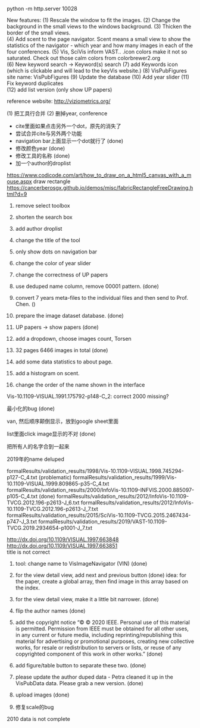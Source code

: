 <!--
 * @Author: Rui Li
 * @Date: 2020-05-13 20:47:58
 * @LastEditTime: 2020-06-11 18:21:23
 * @Description: 
 * @FilePath: /VisPubFigures/devlog.md
 -->
python -m http.server 10028

New features:
(1) Rescale the window to fit the images.
(2) Change the background in the small views to the windows background. 
(3) Thicken the border of the small views.  
(4) Add scent to the page navigator. Scent means a small view to show the statistics of the navigator - which year and how many images in each of the four conferences. 
(5) Vis, SciVis inform VAST.. .icon colors make it not so saturated. Check out those calm colors from colorbrewer2.org  
(6) New keyword search -> Keyword(s) search 
(7) add Keywords icon (which is clickable and will lead to the keyVis website.) 
(8) VisPubFigures site name: VisPubFigures 
(9) Update the database 
(10) Add year slider 
(11) Fix keyword duplicates  
(12) add list version (only show UP papers) 

reference website: http://viziometrics.org/


(1) 把工具行合并
(2) 删掉year, conference
* cite里面如果点击另外一个dot，原先的消失了
* 尝试合并cite与另外两个功能
* navigation bar上面显示一个dot就行了  (done)
* 修改颜色year  (done)
* 修改工具的名称  (done)
* 加一个author的droplist


https://www.codicode.com/art/how_to_draw_on_a_html5_canvas_with_a_mouse.aspx
draw rectangle
https://cancerberosgx.github.io/demos/misc/fabricRectangleFreeDrawing.html?d=9

1. remove select toolbox
2. shorten the search box
3. add author droplist
4. change the title of the tool
5. only show dots on navigation bar
6. change the color of year slider
7. change the correctness of UP papers



1. use deduped name column, remove 00001 pattern.  (done)
2. convert 7 years meta-files to the individual files and then send to Prof. Chen.   ()
3. prepare the image dataset database.  (done)
4. UP papers -> show papers  (done)
5. add a dropdown, choose images count, Torsen  
6. 32 pages 6466 images in total  (done)
7. add some data statistics to about page.
8. add a histogram on scent.
9. change the order of the name shown in the interface


Vis-10.1109-VISUAL.1991.175792-p148-C_2: correct
2000 missing?


最小化的bug  (done)

van, 然后顺序颠倒显示，放到google sheet里面

list里面click image显示的不对  (done)


把所有人的名字合到一起来



2019年的name deluped

formalResults/validation_results/1998/Vis-10.1109-VISUAL.1998.745294-p127-C_4.txt  (problematic)
formalResults/validation_results/1999/Vis-10.1109-VISUAL.1999.809865-p35-C_4.txt
formalResults/validation_results/2000/InfoVis-10.1109-INFVIS.2000.885097-p105-C_4.txt (done)
formalResults/validation_results/2012/InfoVis-10.1109-TVCG.2012.196-p2613-J_6.txt
formalResults/validation_results/2012/InfoVis-10.1109-TVCG.2012.196-p2613-J_7.txt
formalResults/validation_results/2015/SciVis-10.1109-TVCG.2015.2467434-p747-J_3.txt
formalResults/validation_results/2019/VAST-10.1109-TVCG.2019.2934654-p1001-J_7.txt



http://dx.doi.org/10.1109/VISUAL.1997.663848
http://dx.doi.org/10.1109/VISUAL.1997.663851  
title is not correct


1. tool: change name to VisImageNavigator (VIN)  (done)
2. for the view detail view, add next and previous button  (done)
idea: for the paper, create a global array, then find image in this array based on the index.
3. for the view detail view, make it a little bit narrower. (done)
4. flip the author names (done)
5. add the copyright notice
“© © 2020 IEEE. Personal use of this material is permitted. Permission from IEEE must be obtained for all other uses, in any current or future media, including reprinting/republishing this material for advertising or promotional purposes, creating new collective works, for resale or redistribution to servers or lists, or reuse of any copyrighted component of this work in other works.”   (done)
6. add figure/table button to separate these two.   (done)
7. please update the author duped data - Petra cleaned it up in the VisPubData data. Please grab a new version. (done)
8. upload images  (done)

9. 修复scale的bug

2010 data is not complete